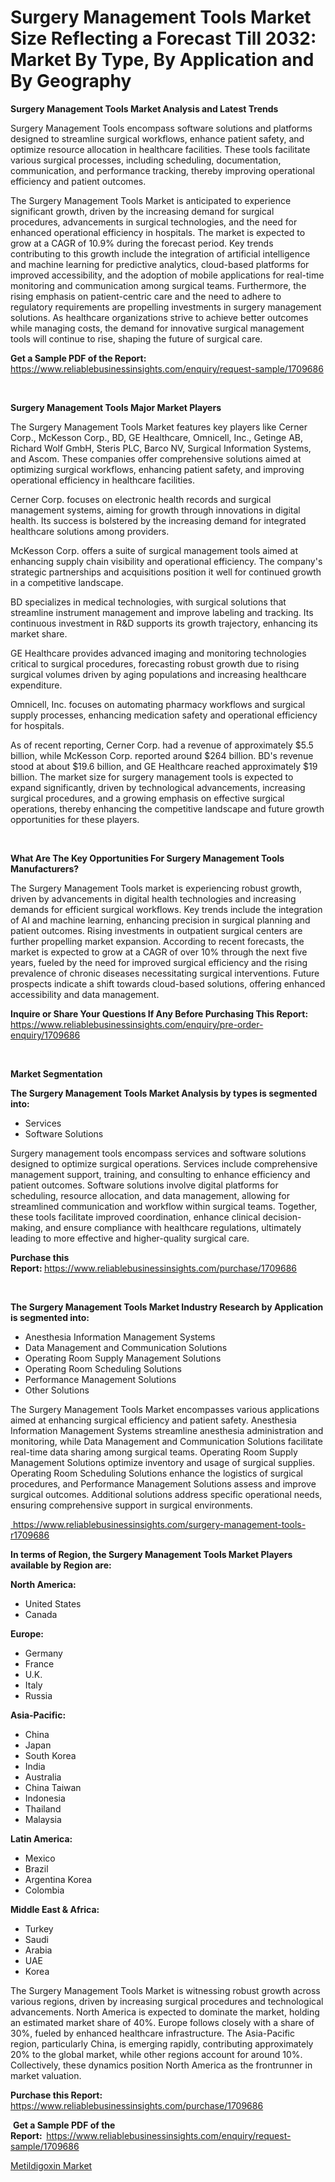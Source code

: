 <p><h1>Surgery Management Tools Market Size Reflecting a Forecast Till 2032: Market By Type, By Application and By Geography</h1></p><p><strong>Surgery Management Tools Market Analysis and Latest Trends</strong></p>
<p><p>Surgery Management Tools encompass software solutions and platforms designed to streamline surgical workflows, enhance patient safety, and optimize resource allocation in healthcare facilities. These tools facilitate various surgical processes, including scheduling, documentation, communication, and performance tracking, thereby improving operational efficiency and patient outcomes.</p><p>The Surgery Management Tools Market is anticipated to experience significant growth, driven by the increasing demand for surgical procedures, advancements in surgical technologies, and the need for enhanced operational efficiency in hospitals. The market is expected to grow at a CAGR of 10.9% during the forecast period. Key trends contributing to this growth include the integration of artificial intelligence and machine learning for predictive analytics, cloud-based platforms for improved accessibility, and the adoption of mobile applications for real-time monitoring and communication among surgical teams. Furthermore, the rising emphasis on patient-centric care and the need to adhere to regulatory requirements are propelling investments in surgery management solutions. As healthcare organizations strive to achieve better outcomes while managing costs, the demand for innovative surgical management tools will continue to rise, shaping the future of surgical care.</p></p>
<p><strong>Get a Sample PDF of the Report:&nbsp;</strong> <a href="https://www.reliablebusinessinsights.com/enquiry/request-sample/1709686?utm_campaign=2757&utm_medium=2&utm_source=Github&utm_content=ia&utm_term=27032025&utm_id=surgery-management-tools">https://www.reliablebusinessinsights.com/enquiry/request-sample/1709686</a></p>
<p>&nbsp;</p>
<p><strong>Surgery Management Tools Major Market Players</strong></p>
<p><p>The Surgery Management Tools Market features key players like Cerner Corp., McKesson Corp., BD, GE Healthcare, Omnicell, Inc., Getinge AB, Richard Wolf GmbH, Steris PLC, Barco NV, Surgical Information Systems, and Ascom. These companies offer comprehensive solutions aimed at optimizing surgical workflows, enhancing patient safety, and improving operational efficiency in healthcare facilities.</p><p>Cerner Corp. focuses on electronic health records and surgical management systems, aiming for growth through innovations in digital health. Its success is bolstered by the increasing demand for integrated healthcare solutions among providers.</p><p>McKesson Corp. offers a suite of surgical management tools aimed at enhancing supply chain visibility and operational efficiency. The company's strategic partnerships and acquisitions position it well for continued growth in a competitive landscape. </p><p>BD specializes in medical technologies, with surgical solutions that streamline instrument management and improve labeling and tracking. Its continuous investment in R&D supports its growth trajectory, enhancing its market share.</p><p>GE Healthcare provides advanced imaging and monitoring technologies critical to surgical procedures, forecasting robust growth due to rising surgical volumes driven by aging populations and increasing healthcare expenditure.</p><p>Omnicell, Inc. focuses on automating pharmacy workflows and surgical supply processes, enhancing medication safety and operational efficiency for hospitals.</p><p>As of recent reporting, Cerner Corp. had a revenue of approximately $5.5 billion, while McKesson Corp. reported around $264 billion. BD's revenue stood at about $19.6 billion, and GE Healthcare reached approximately $19 billion. The market size for surgery management tools is expected to expand significantly, driven by technological advancements, increasing surgical procedures, and a growing emphasis on effective surgical operations, thereby enhancing the competitive landscape and future growth opportunities for these players.</p></p>
<p>&nbsp;</p>
<p><strong>What Are The Key Opportunities For Surgery Management Tools Manufacturers?</strong></p>
<p><p>The Surgery Management Tools market is experiencing robust growth, driven by advancements in digital health technologies and increasing demands for efficient surgical workflows. Key trends include the integration of AI and machine learning, enhancing precision in surgical planning and patient outcomes. Rising investments in outpatient surgical centers are further propelling market expansion. According to recent forecasts, the market is expected to grow at a CAGR of over 10% through the next five years, fueled by the need for improved surgical efficiency and the rising prevalence of chronic diseases necessitating surgical interventions. Future prospects indicate a shift towards cloud-based solutions, offering enhanced accessibility and data management.</p></p>
<p><strong>Inquire or Share Your Questions If Any Before Purchasing This Report:</strong> <a href="https://www.reliablebusinessinsights.com/enquiry/pre-order-enquiry/1709686?utm_campaign=2757&utm_medium=2&utm_source=Github&utm_content=ia&utm_term=27032025&utm_id=surgery-management-tools">https://www.reliablebusinessinsights.com/enquiry/pre-order-enquiry/1709686</a></p>
<p>&nbsp;</p>
<p><strong>Market Segmentation</strong></p>
<p><strong>The Surgery Management Tools Market Analysis by types is segmented into:</strong></p>
<p><ul><li>Services</li><li>Software Solutions</li></ul></p>
<p><p>Surgery management tools encompass services and software solutions designed to optimize surgical operations. Services include comprehensive management support, training, and consulting to enhance efficiency and patient outcomes. Software solutions involve digital platforms for scheduling, resource allocation, and data management, allowing for streamlined communication and workflow within surgical teams. Together, these tools facilitate improved coordination, enhance clinical decision-making, and ensure compliance with healthcare regulations, ultimately leading to more effective and higher-quality surgical care.</p></p>
<p><strong>Purchase this Report:&nbsp;</strong><a href="https://www.reliablebusinessinsights.com/purchase/1709686?utm_campaign=2757&utm_medium=2&utm_source=Github&utm_content=ia&utm_term=27032025&utm_id=surgery-management-tools">https://www.reliablebusinessinsights.com/purchase/1709686</a></p>
<p>&nbsp;</p>
<p><strong>The Surgery Management Tools Market Industry Research by Application is segmented into:</strong></p>
<p><ul><li>Anesthesia Information Management Systems</li><li>Data Management and Communication Solutions</li><li>Operating Room Supply Management Solutions</li><li>Operating Room Scheduling Solutions</li><li>Performance Management Solutions</li><li>Other Solutions</li></ul></p>
<p><p>The Surgery Management Tools Market encompasses various applications aimed at enhancing surgical efficiency and patient safety. Anesthesia Information Management Systems streamline anesthesia administration and monitoring, while Data Management and Communication Solutions facilitate real-time data sharing among surgical teams. Operating Room Supply Management Solutions optimize inventory and usage of surgical supplies. Operating Room Scheduling Solutions enhance the logistics of surgical procedures, and Performance Management Solutions assess and improve surgical outcomes. Additional solutions address specific operational needs, ensuring comprehensive support in surgical environments.</p></p>
<p><a href="https://www.reliablebusinessinsights.com/surgery-management-tools-r1709686?utm_campaign=2757&utm_medium=2&utm_source=Github&utm_content=ia&utm_term=27032025&utm_id=surgery-management-tools">&nbsp;https://www.reliablebusinessinsights.com/surgery-management-tools-r1709686</a></p>
<p><strong>In terms of Region, the Surgery Management Tools Market Players available by Region are:</strong></p>
<p>
    <p> <strong> North America: </strong>
        <ul>
            <li>United States</li>
            <li>Canada</li>
        </ul>
        </p> 
    <p> <strong> Europe: </strong>
        <ul>
            <li>Germany</li>
            <li>France</li>
            <li>U.K.</li>
            <li>Italy</li>
            <li>Russia</li>
        </ul>
        </p> 
    <p> <strong> Asia-Pacific: </strong>
        <ul>
            <li>China</li>
            <li>Japan</li>
            <li>South Korea</li>
            <li>India</li>
            <li>Australia</li>
            <li>China Taiwan</li>
            <li>Indonesia</li>
            <li>Thailand</li>
            <li>Malaysia</li>
        </ul>
        </p> 
    <p> <strong> Latin America: </strong>
        <ul>
            <li>Mexico</li>
            <li>Brazil</li>
            <li>Argentina Korea</li>
            <li>Colombia</li>
        </ul>
        </p> 
    <p> <strong> Middle East & Africa: </strong>
        <ul>
            <li>Turkey</li>
            <li>Saudi</li>
            <li>Arabia</li>
            <li>UAE</li>
            <li>Korea</li>
        </ul>
    </p>
    </p>
<p><p>The Surgery Management Tools Market is witnessing robust growth across various regions, driven by increasing surgical procedures and technological advancements. North America is expected to dominate the market, holding an estimated market share of 40%. Europe follows closely with a share of 30%, fueled by enhanced healthcare infrastructure. The Asia-Pacific region, particularly China, is emerging rapidly, contributing approximately 20% to the global market, while other regions account for around 10%. Collectively, these dynamics position North America as the frontrunner in market valuation.</p></p>
<p><strong>Purchase this Report: </strong><a href="https://www.reliablebusinessinsights.com/purchase/1709686?utm_campaign=2757&utm_medium=2&utm_source=Github&utm_content=ia&utm_term=27032025&utm_id=surgery-management-tools">https://www.reliablebusinessinsights.com/purchase/1709686</a></p>
<p>&nbsp;<strong>Get a Sample PDF of the Report:&nbsp;&nbsp;</strong><a href="https://www.reliablebusinessinsights.com/enquiry/request-sample/1709686?utm_campaign=2757&utm_medium=2&utm_source=Github&utm_content=ia&utm_term=27032025&utm_id=surgery-management-tools">https://www.reliablebusinessinsights.com/enquiry/request-sample/1709686</a></p>
<p><strong></strong></p>
<p><p><a href="https://github.com/alasmyayock/Market-Research-Report-List-1/blob/main/metildigoxin-market.md?utm_campaign=2757&utm_medium=2&utm_source=Github&utm_content=ia&utm_term=27032025&utm_id=surgery-management-tools">Metildigoxin Market</a></p></p>